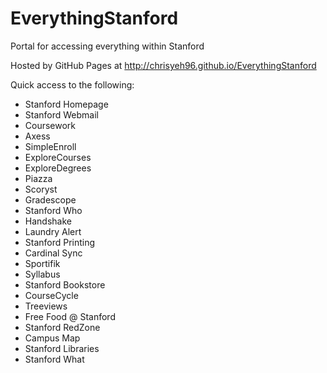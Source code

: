 EverythingStanford
===================

Portal for accessing everything within Stanford

Hosted by GitHub Pages at http://chrisyeh96.github.io/EverythingStanford

Quick access to the following:
* Stanford Homepage
* Stanford Webmail
* Coursework
* Axess
* SimpleEnroll
* ExploreCourses
* ExploreDegrees
* Piazza
* Scoryst
* Gradescope
* Stanford Who
* Handshake
* Laundry Alert
* Stanford Printing
* Cardinal Sync
* Sportifik
* Syllabus
* Stanford Bookstore
* CourseCycle
* Treeviews
* Free Food @ Stanford
* Stanford RedZone
* Campus Map
* Stanford Libraries
* Stanford What